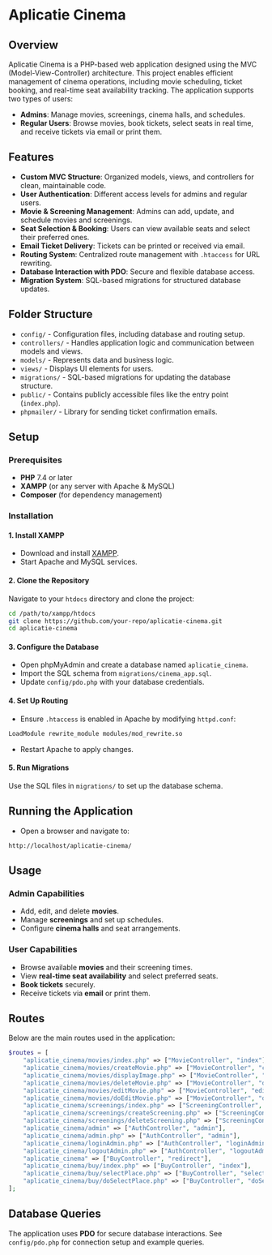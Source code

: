 # Aplicatie Cinema

## Overview

Aplicatie Cinema is a PHP-based web application designed using the MVC (Model-View-Controller) architecture. This project enables efficient management of cinema operations, including movie scheduling, ticket booking, and real-time seat availability tracking. The application supports two types of users:

- **Admins**: Manage movies, screenings, cinema halls, and schedules.
- **Regular Users**: Browse movies, book tickets, select seats in real time, and receive tickets via email or print them.

## Features

- **Custom MVC Structure**: Organized models, views, and controllers for clean, maintainable code.
- **User Authentication**: Different access levels for admins and regular users.
- **Movie & Screening Management**: Admins can add, update, and schedule movies and screenings.
- **Seat Selection & Booking**: Users can view available seats and select their preferred ones.
- **Email Ticket Delivery**: Tickets can be printed or received via email.
- **Routing System**: Centralized route management with `.htaccess` for URL rewriting.
- **Database Interaction with PDO**: Secure and flexible database access.
- **Migration System**: SQL-based migrations for structured database updates.

## Folder Structure

- `config/` - Configuration files, including database and routing setup.
- `controllers/` - Handles application logic and communication between models and views.
- `models/` - Represents data and business logic.
- `views/` - Displays UI elements for users.
- `migrations/` - SQL-based migrations for updating the database structure.
- `public/` - Contains publicly accessible files like the entry point (`index.php`).
- `phpmailer/` - Library for sending ticket confirmation emails.

## Setup

### Prerequisites

- **PHP** 7.4 or later
- **XAMPP** (or any server with Apache & MySQL)
- **Composer** (for dependency management)

### Installation

#### 1. Install XAMPP

- Download and install [XAMPP](https://www.apachefriends.org/index.html).
- Start Apache and MySQL services.

#### 2. Clone the Repository

Navigate to your `htdocs` directory and clone the project:

```sh
cd /path/to/xampp/htdocs
git clone https://github.com/your-repo/aplicatie-cinema.git
cd aplicatie-cinema
```

#### 3. Configure the Database

- Open phpMyAdmin and create a database named `aplicatie_cinema`.
- Import the SQL schema from `migrations/cinema_app.sql`.
- Update `config/pdo.php` with your database credentials.

#### 4. Set Up Routing

- Ensure `.htaccess` is enabled in Apache by modifying `httpd.conf`:

```sh
LoadModule rewrite_module modules/mod_rewrite.so
```

- Restart Apache to apply changes.

#### 5. Run Migrations

Use the SQL files in `migrations/` to set up the database schema.

## Running the Application

- Open a browser and navigate to:

```
http://localhost/aplicatie-cinema/
```

## Usage

### Admin Capabilities

- Add, edit, and delete **movies**.
- Manage **screenings** and set up schedules.
- Configure **cinema halls** and seat arrangements.

### User Capabilities

- Browse available **movies** and their screening times.
- View **real-time seat availability** and select preferred seats.
- **Book tickets** securely.
- Receive tickets via **email** or print them.

## Routes

Below are the main routes used in the application:

```php
$routes = [
    "aplicatie_cinema/movies/index.php" => ["MovieController", "index"],
    "aplicatie_cinema/movies/createMovie.php" => ["MovieController", "createMovie"],
    "aplicatie_cinema/movies/displayImage.php" => ["MovieController", "displayImage"],
    "aplicatie_cinema/movies/deleteMovie.php" => ["MovieController", "deleteMovie"],
    "aplicatie_cinema/movies/editMovie.php" => ["MovieController", "editMovie"],
    "aplicatie_cinema/movies/doEditMovie.php" => ["MovieController", "doEditMovie"],
    "aplicatie_cinema/screenings/index.php" => ["ScreeningController", "index"],
    "aplicatie_cinema/screenings/createScreening.php" => ["ScreeningController", "createScreening"],
    "aplicatie_cinema/screenings/deleteScreening.php" => ["ScreeningController", "deleteScreening"],
    "aplicatie_cinema/admin" => ["AuthController", "admin"],
    "aplicatie_cinema/admin.php" => ["AuthController", "admin"],
    "aplicatie_cinema/loginAdmin.php" => ["AuthController", "loginAdmin"],
    "aplicatie_cinema/logoutAdmin.php" => ["AuthController", "logoutAdmin"],
    "aplicatie_cinema" => ["BuyController", "redirect"],
    "aplicatie_cinema/buy/index.php" => ["BuyController", "index"],
    "aplicatie_cinema/buy/selectPlace.php" => ["BuyController", "selectPlace"],
    "aplicatie_cinema/buy/doSelectPlace.php" => ["BuyController", "doSelectPlace"],
];
```

## Database Queries

The application uses **PDO** for secure database interactions. See `config/pdo.php` for connection setup and example queries.

